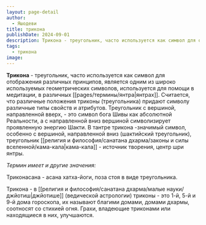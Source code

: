 ```yaml
---
layout: page-detail
author:
  - Яшодеви
title: трикона
publishDate: 2024-09-01
description: Трикона - треугольник, часто используется как символ для отображения различных принципов, является одним из широко используемых геометрических символов, используется для помощи в медитации, в различных янтрах. Считается, что различные положения триконы (треугольника) придают символу различные типы свойств и атрибутов. Треугольник с вершиной, направленной вверх, - это символ бога Шивы как абсолютной Реальности, а с направленной вниз вершиной символизирует проявленную энергию Шакти. В тантре трикона -значимый символ, особенно с вершиной, направленной вниз (шактийский треугольник), треугольник кама-кала - источник творения, центр шри янтры;
tags:
  - трикона
image:
---
```

**Трикона** - треугольник, часто используется как символ для отображения различных принципов, является одним из широко используемых геометрических символов, используется для помощи в медитации, в различных [[pages/термины/янтра|янтрах]]. Считается, что различные положения триконы (треугольника) придают символу различные типы свойств и атрибутов. Треугольник с вершиной, направленной вверх, - это символ бога Шивы как абсолютной Реальности, а с направленной вниз вершиной символизирует проявленную энергию Шакти. В тантре трикона -значимый символ, особенно с вершиной, направленной вниз (шактийский треугольник), треугольник [[религия и философия/санатана дхарма/законы и силы вселенной/кама-кала|кама-кала]] - источник творения, центр шри янтры.

*Термин имеет и другие значения:*

Триконасана - асана хатха-йоги, поза стоя в виде треугольника.

Трикона - в [[религия и философия/санатана дхарма/малые науки/джйотиш|джйотише]] (ведической астрологии) триконы - это 1-й, 5-й и 9-й дома гороскопа, их называют благими домами, домами дхармы, соотносят со стихией огня. Грахи, владеющие триконами или находящиеся в них, улучшаются.


